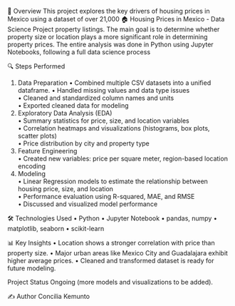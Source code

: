 ﻿📌 Overview
This project explores the key drivers of housing prices in Mexico using a dataset of over 21,000 🏠 Housing Prices in Mexico - Data Science Project
property listings. The main goal is to determine whether property size or location plays a more significant role in determining property prices. The entire analysis was done in Python using Jupyter Notebooks, following a full data science process

🔍 Steps Performed
1. Data Preparation
•    Combined multiple CSV datasets into a unified dataframe.
•    Handled missing values and data type issues  
•    Cleaned and standardized column names and units  
•    Exported cleaned data for modeling  
2. Exploratory Data Analysis (EDA)  
•    Summary statistics for price, size, and location variables  
•    Correlation heatmaps and visualizations (histograms, box plots, scatter plots)  
•    Price distribution by city and property type  
3. Feature Engineering  
•    Created new variables: price per square meter, region-based location encoding      
4. Modeling  
•    Linear Regression models to estimate the relationship between housing price, size, and location     
•    Performance evaluation using R-squared, MAE, and RMSE    
•    Discussed and visualized model performance   



🛠️ Technologies Used
•    Python
•    Jupyter Notebook
•    pandas, numpy
•    matplotlib, seaborn
•    scikit-learn

📊 Key Insights
•    Location shows a stronger correlation with price than property size.
•    Major urban areas like Mexico City and Guadalajara exhibit higher average prices.
•    Cleaned and transformed dataset is ready for future modeling.

Project Status
Ongoing (more models and visualizations to be added).

✍️ Author
Concilia Kemunto



